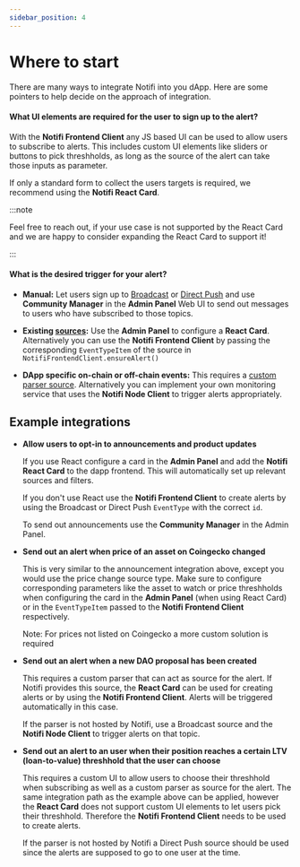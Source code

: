 ```yaml
---
sidebar_position: 4
---
```


# Where to start

There are many ways to integrate Notifi into you dApp. Here are some pointers to help decide on the approach of integration. 

#### What UI elements are required for the user to sign up to the alert?

With the **Notifi Frontend Client** any JS based UI can be used to allow users to subscribe to alerts. 
This includes custom UI elements like sliders or buttons to pick threshholds, as long as the source of the alert can take those inputs as parameter. 

If only a standard form to collect the users targets is required, we recommend using the **Notifi React Card**. 

:::note

Feel free to reach out, if your use case is not supported by the React Card and we are happy to consider expanding the React Card to support it! 

:::

#### What is the desired trigger for your alert?

- **Manual:** Let users sign up to [Broadcast](alert-depth#broadcast) or [Direct Push](alert-depth#direct-push) and use **Community Manager** in the **Admin Panel** Web UI to send out messages to users who have subscribed to those topics. 

- **Existing [sources](alert-depth#source):** Use the **Admin Panel** to configure a **React Card**. Alternatively you can use the **Notifi Frontend Client** by passing the corresponding `EventTypeItem` of the source in `NotifiFrontendClient.ensureAlert()`

- **DApp specific on-chain or off-chain events:** This requires a [custom parser source](alert-depth#custom-parser-source). Alternatively you can implement your own monitoring service that uses the **Notifi Node Client** to trigger alerts appropriately. 

## Example integrations 

- **Allow users to opt-in to announcements and product updates**

  If you use React configure a card in the **Admin Panel** and add the **Notifi React Card** to the dapp frontend. This will automatically set up relevant sources and filters. 

  If you don't use React use the **Notifi Frontend Client** to create alerts by using the Broadcast or Direct Push `EventType` with the correct `id`. 

  To send out announcements use the **Community Manager** in the Admin Panel. 

- **Send out an alert when price of an asset on Coingecko changed**

  This is very similar to the announcement integration above, except you would use the price change source type. Make sure to configure corresponding parameters like the asset to watch or price threshholds when configuring the card in the **Admin Panel** (when using React Card) or in the `EventTypeItem` passed to the **Notifi Frontend Client** respectively. 

  Note: For prices not listed on Coingecko a more custom solution is required

- **Send out an alert when a new DAO proposal has been created** 

  This requires a custom parser that can act as source for the alert. If Notifi provides this source, the **React Card** can be used for creating alerts or by using the **Notifi Frontend Client**. Alerts will be triggered automatically in this case. 

  If the parser is not hosted by Notifi, use a Broadcast source and the **Notifi Node Client** to trigger alerts on that topic. 

- **Send out an alert to an user when their position reaches a certain LTV (loan-to-value) threshhold that the user can choose**

  This requires a custom UI to allow users to choose their threshhold when subscribing as well as a custom parser as source for the alert.
  The same integration path as the example above can be applied, however the **React Card** does not support custom UI elements to let users pick their threshhold. Therefore the **Notifi Frontend Client** needs to be used to create alerts. 

  If the parser is not hosted by Notifi a Direct Push source should be used since the alerts are supposed to go to one user at the time. 
  



<!--
Rough decision making chart for what to use: 



Do you require special UI elements for users to sign up to your alert (e.g. sliders, buttons, etc. to pick threshholds)? 

- Yes -> build UI components and use Notifi React Hooks (if on React) or Frontend Client to create alerts 
- No -> Use Notifi React Card (if on React) or follow simple example of Frontend Client 

  Note: The React card has components for users to enter the target (Email, SMS, Telegram) and basic opt-in check boxes

What is the desired trigger for your alert? 

- Manual (e.g. announcement of new features) -> use Admin Panel - Send Test Messages or Community Manager to draft messages and send them
- Existing topic type (Price change, Balance change, etc.) -> use Admin Panel card config for React Card or pass correct `EventTypeItem` in `NotifiFrontendClient.ensureAlert()`
- Events on the blockchain (e.g. liquidation, certain transactions, etc.) -> this requires a custom parser, reach out to us. If you are able to run your own parser that monitors blockchain transactions, you can have it trigger notifications through the Node Client. 
- Off-chain events -> Reach out to us or run a service that calls Node Client to send out notifications. 


Example use cases and how to integrate: 

- Allow users to opt-in to announcements and product updates

  If on React configure a card in the Admin Panel and add the React Card to the dapp frontend. This will automatically set up relevant sources and filters. 
  If not on React use the Frontend Client to create alerts, make sure to use the correct topic id.
  Send out announcements from the Community Manager in the Admin Panel. 

- Send out alert when price of an asset on Coingecko changed 

  Same as announcements and product updates, use topic type price change. 
  Alerts will be send automatically whenever the coingecko price of a supported assets changes. 

  Note: For prices from outside Coingecko or other assets a more custom solution is required


- Send out alerts when a liquidation has happened 

  This requires a custom parser that can act as source for the alert. If Notifi provides this source, the React Card can be used (configured with the correct topic type) for creating alerts or by using the Frontend Client. Alerts will be triggered automatically in this case. 
  If the parser is not hosted by Notifi, a generic broadcast topic should be created, and the Node Client can be called to trigger alerts on that topic. For subscribing the React Card or Frontend Client can be used (with selecting the generic broadcast topic)

- Alert the user when their position reaches a certain LTV (loan-to-value) threshhold that the user can choose

  This requires a custom UI to allow users to choose their threshhold when subscribing as well as a custom parser as source for the alert. Build the UI components and use the React Hooks or Frontend Client to create the alerts. 
  Contact us for a custom parser as source, or alternatively you can run a service that uses the Node Client to send out Direct Push notifications. 

  -->
